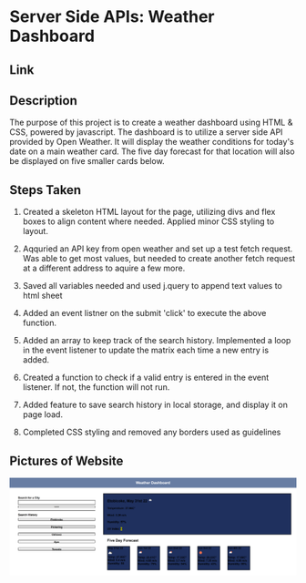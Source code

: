 # Server Side APIs: Weather Dashboard

## Link

## Description

The purpose of this project is to create a weather dashboard using HTML & CSS, powered by javascript.  The dashboard is to utilize a server side API provided by Open Weather.  It will display the weather conditions for today's date on a main weather card.  The five day forecast for that location will also be displayed on five smaller cards below.   

## Steps Taken

1.  Created a skeleton HTML layout for the page, utilizing divs and flex boxes to align content where needed.  Applied minor CSS styling to layout.

2.  Aqquried an API key from open weather and set up a test fetch request.  Was able to get most values, but needed to create another fetch request at a different address to aquire a few more.

3.  Saved all variables needed and used j.query to append text values to html sheet

4.  Added an event listner on the submit 'click' to execute the above function.  

5.  Added an array to keep track of the search history.  Implemented a loop in the event listener to update the matrix each time a new entry is added.

6.  Created a function to check if a valid entry is entered in the event listener.  If not, the function will not run.

7.  Added feature to save search history in local storage, and display it on page load.

8.  Completed CSS styling and removed any borders used as guidelines


## Pictures of Website
![Picture of JavaScript Code Quiz](./Assets/Images/Server-Side-API-Weather-Dashboard-Screenshot.png)
